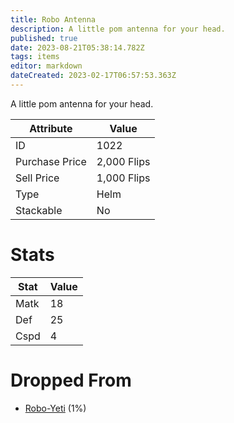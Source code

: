 ```yaml
---
title: Robo Antenna
description: A little pom antenna for your head.
published: true
date: 2023-08-21T05:38:14.782Z
tags: items
editor: markdown
dateCreated: 2023-02-17T06:57:53.363Z
---
```


A little pom antenna for your head.

|Attribute|Value|
|-|-|
|ID|1022|
|Purchase Price|2,000 Flips|
|Sell Price|1,000 Flips|
|Type|Helm|
|Stackable|No|

# Stats
|Stat|Value|
|-|-|
|Matk|18|
|Def|25|
|Cspd|4|

# Dropped From
 * [Robo-Yeti](/monsters/robo-yeti) (1%)
